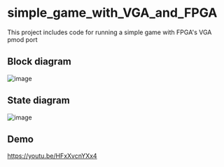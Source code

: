# simple_game_with_VGA_and_FPGA
This project includes code for running a simple game with FPGA's VGA pmod port
## Block diagram
![image](https://user-images.githubusercontent.com/33273567/226539132-82f6c394-2630-4a09-881e-ddebe865425c.png)
## State diagram
![image](https://user-images.githubusercontent.com/33273567/226539191-c1d7c55f-8e3c-4697-955e-945f486ae806.png)
## Demo
https://youtu.be/HFxXvcnYXx4
